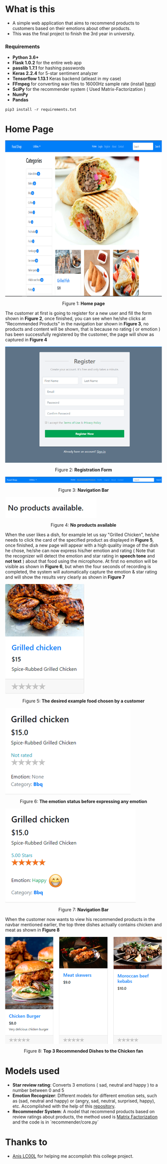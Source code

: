 # What is this
- A simple web application that aims to recommend products to customers based on their emotions about other products.
- This was the final project to finish the 3rd year in university.


### Requirements
- **Python 3.6+**
- **Flask 1.0.2** for the entire web app
- **passlib 1.7.1** for hashing passwords
- **Keras 2.2.4** for 5-star sentiment analyzer
- **Tensorflow 1.13.1** Keras backend (atleast in my case)
- **FFmpeg** for converting wav files to 16000Hz sample rate (install [here](http://ffmpeg.org/download.html))
- **SciPy** for the recommender system ( Used Matrix-Factorization )
- **NumPy**
- **Pandas**
```
pip3 install -r requirements.txt
```

# Home Page
<img src="images/home_page.png" width="900px" height="500px" align="center">
<p style="text-align: center;">Figure 1: <b>Home page</b></p>

The customer at first is going to register for a new user and fill the form shown in **Figure 2**, once finished, you can see when he/she clicks at "Recommended Products" in the navigation bar shown in  **Figure 3**, no products and content will be shown, that is because no rating ( or emotion ) has been successfully registered by the customer, the page will show as captured in **Figure 4**

<img src="images/registration.PNG" align="center">
<p style="text-align: center;">Figure 2: <b>Registration Form</b></p>

<img src="images/navbar.PNG" align="center">
<p style="text-align: center;">Figure 3: <b>Navigation Bar</b></p>

<img src="images/no_products.PNG" align="center">
<p style="text-align: center;">Figure 4: <b>No products available</b></p>

When the user likes a dish, for example let us say "Grilled Chicken", he/she needs to click the card of the specified product as displayed in **Figure 5**, once finished, a new page will appear with a high quality image of the dish he chose, he/she can now express his/her emotion and rating ( Note that the recognizer will detect the emotion and star rating in **speech tone** and **not text** ) about that food using the microphone.
At first no emotion will be visible as shown in **Figure 6**, but when the four seconds of recording is completed, the system will automatically capture the emotion & star rating and will show the results very clearly as shown in **Figure 7**


<img src="images/before_click.png" align="center">
<p style="text-align: center;">Figure 5: <b>The desired example food chosen by a customer</b></p>

<img src="images/before_emotion.PNG" align="center">
<p style="text-align: center;">Figure 6: <b>The emotion status before expressing any emotion</b></p>

<img src="images/after_emotion.PNG" align="center">
<p style="text-align: center;">Figure 7: <b>Navigation Bar</b></p>


When the customer now wants to view his recommended products in the navbar mentioned earlier, the top three dishes actually contains chicken and meat as shown in **Figure 8**

<img src="images/recommendations.PNG" align="center">
<p style="text-align: center;">Figure 8: <b>Top 3 Recommended Dishes to the Chicken fan</b></p>


# Models used
- **Star review rating**: Converts 3 emotions ( sad, neutral and happy ) to a number between 0 and 5
- **Emotion Recognizer**: Different models for different emotion sets, such as (sad, neutral and happy) or (angry, sad, neutral, surprised, happy), etc.
Accomplished with the help of this [repository](https://github.com/x4nth055/emotion-recognition-using-speech).
- **Recommender System**: A model that recommend products based on review ratings about products, the method used is [Matrix Factorization](https://en.wikipedia.org/wiki/Matrix_factorization_(recommender_systems)) and the code is in `recommender/core.py`

# Thanks to
- [Anis LC00L](https://github.com/AnisLcool) for helping me accomplish this college project.

